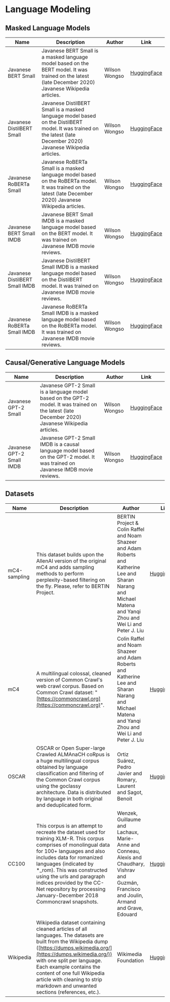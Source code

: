 # Language Modeling

## Masked Language Models

| Name                           | Description                                                                                                                                                        | Author        | Link                                                                       |
|--------------------------------|--------------------------------------------------------------------------------------------------------------------------------------------------------------------|---------------|----------------------------------------------------------------------------|
| Javanese BERT Small            | Javanese BERT Small is a masked language model based on the BERT model. It was trained on the latest (late December 2020) Javanese Wikipedia articles.             | Wilson Wongso | [HuggingFace](https://huggingface.co/w11wo/javanese-bert-small)            |
| Javanese DistilBERT Small      | Javanese DistilBERT Small is a masked language model based on the DistilBERT model. It was trained on the latest (late December 2020) Javanese Wikipedia articles. | Wilson Wongso | [HuggingFace](https://huggingface.co/w11wo/javanese-distilbert-small)      |
| Javanese RoBERTa Small         | Javanese RoBERTa Small is a masked language model based on the RoBERTa model. It was trained on the latest (late December 2020) Javanese Wikipedia articles.       | Wilson Wongso | [HuggingFace](https://huggingface.co/w11wo/javanese-roberta-small)         |
| Javanese BERT Small IMDB       | Javanese BERT Small IMDB is a masked language model based on the BERT model. It was trained on Javanese IMDB movie reviews.                                        | Wilson Wongso | [HuggingFace](https://huggingface.co/w11wo/javanese-bert-small-imdb)       |
| Javanese DistilBERT Small IMDB | Javanese DistilBERT Small IMDB is a masked language model based on the DistilBERT model. It was trained on Javanese IMDB movie reviews.                            | Wilson Wongso | [HuggingFace](https://huggingface.co/w11wo/javanese-distilbert-small-imdb) |
| Javanese RoBERTa Small IMDB    | Javanese RoBERTa Small IMDB is a masked language model based on the RoBERTa model. It was trained on Javanese IMDB movie reviews.                                  | Wilson Wongso | [HuggingFace](https://huggingface.co/w11wo/javanese-roberta-small-imdb)    |

## Causal/Generative Language Models

| Name                      | Description                                                                                                                                       | Author        | Link                                                                 |
|---------------------------|---------------------------------------------------------------------------------------------------------------------------------------------------|---------------|----------------------------------------------------------------------|
| Javanese GPT-2 Small      | Javanese GPT-2 Small is a language model based on the GPT-2 model. It was trained on the latest (late December 2020) Javanese Wikipedia articles. | Wilson Wongso | [HuggingFace](https://huggingface.co/w11wo/javanese-gpt2-small)      |
| Javanese GPT-2 Small IMDB | Javanese GPT-2 Small IMDB is a causal language model based on the GPT-2 model. It was trained on Javanese IMDB movie reviews.                     | Wilson Wongso | [HuggingFace](https://huggingface.co/w11wo/javanese-gpt2-small-imdb) |

## Datasets
| Name         | Description                                                                                                                                                                                                                                                                                                                                                         | Author                                                                                                                                                            | Link                                                                       |
|--------------|---------------------------------------------------------------------------------------------------------------------------------------------------------------------------------------------------------------------------------------------------------------------------------------------------------------------------------------------------------------------|-------------------------------------------------------------------------------------------------------------------------------------------------------------------|----------------------------------------------------------------------------|
| mC4-sampling | This dataset builds upon the AllenAI version of the original mC4 and adds sampling methods to perform perplexity-based filtering on the fly. Please, refer to BERTIN Project.                                                                                                                                                                                       | BERTIN Project & Colin Raffel and Noam Shazeer and Adam Roberts and Katherine Lee and Sharan Narang and Michael Matena and Yanqi Zhou and Wei Li and Peter J. Liu | [HuggingFace](https://huggingface.co/datasets/bertin-project/mc4-sampling) |
| mC4          | A multilingual colossal, cleaned version of Common Crawl's web crawl corpus. Based on Common Crawl dataset: "[https://commoncrawl.org](https://commoncrawl.org)".                                                                                                                                                                                                   | Colin Raffel and Noam Shazeer and Adam Roberts and Katherine Lee and Sharan Narang and Michael Matena and Yanqi Zhou and Wei Li and Peter J. Liu                  | [HuggingFace](https://huggingface.co/datasets/mc4)                         |
| OSCAR        | OSCAR or Open Super-large Crawled ALMAnaCH coRpus is a huge multilingual corpus obtained by language classification and filtering of the Common Crawl corpus using the goclassy architecture. Data is distributed by language in both original and deduplicated form.                                                                                               | Ortiz Suárez, Pedro Javier and Romary, Laurent and Sagot, Benoit                                                                                                  | [HuggingFace](https://huggingface.co/datasets/oscar)                       |
| CC100        | This corpus is an attempt to recreate the dataset used for training XLM-R. This corpus comprises of monolingual data for 100+ languages and also includes data for romanized languages (indicated by *_rom). This was constructed using the urls and paragraph indices provided by the CC-Net repository by processing January-December 2018 Commoncrawl snapshots. | Wenzek, Guillaume and Lachaux, Marie-Anne and Conneau, Alexis and Chaudhary, Vishrav and Guzmán, Francisco and Joulin, Armand and Grave, Edouard                  | [HuggingFace](https://huggingface.co/datasets/cc100)                       |
| Wikipedia    | Wikipedia dataset containing cleaned articles of all languages. The datasets are built from the Wikipedia dump ([https://dumps.wikimedia.org/](https://dumps.wikimedia.org/)) with one split per language. Each example contains the content of one full Wikipedia article with cleaning to strip markdown and unwanted sections (references, etc.).                | Wikimedia Foundation                                                                                                                                              | [HuggingFace](https://huggingface.co/datasets/wikipedia)                   |